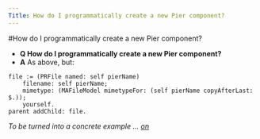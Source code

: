 ```yaml
---
Title: How do I programmatically create a new Pier component?
---
```

#How do I programmatically create a new Pier component?
- **Q How do I programmatically create a new Pier component?**
- **A** As above, but:
```
file := (PRFile named: self pierName)
	filename: self pierName;
	mimetype: (MAFileModel mimetypeFor: (self pierName copyAfterLast: $.));
	yourself.
parent addChild: file.
```
*To be turned into a concrete example ... [on](%base_url%/staff/oscar)*
